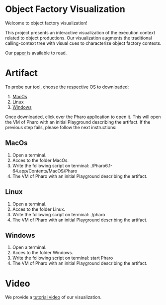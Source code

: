 # Object Factory Visualization

Welcome to object factory visualization!

This project presents an interactive visualization of the execution context related to object productions. Our visualization augments the traditional calling-context tree with visual cues to characterize object factory contexts.

Our [ paper ](./main.pdf) is available to read.

# Artifact
To probe our tool, choose the respective OS to downloaded:

1. [ MacOs ](https://www.dropbox.com/s/gdlq5q0ef4uqw3k/MacOS.zip?dl=0)
1. [ Linux ](https://www.dropbox.com/s/f3t3yar8fjzyoev/Linux.zip?dl=0)
1. [ Windows ](https://www.dropbox.com/s/ijdyd22f21ki9tf/Windows.zip?dl=0)

Once downloaded, click over the Pharo application to open it. This will open the VM of Pharo with an initial Playground describing the artifact. If the previous step fails, please follow the next instructions:

## MacOs
1. Open a terminal.
2. Acces to the folder MacOs.
3. Write the following script on terminal: ./Pharo6.1-64.app/Contents/MacOS/Pharo
4. The VM of Pharo with an initial Playground describing the artifact.

## Linux
1. Open a terminal.
2. Acces to the folder Linux.
3. Write the following script on terminal: ./pharo
4. The VM of Pharo with an initial Playground describing the artifact.

## Windows
1. Open a terminal.
2. Acces to the folder Windows.
3. Write the following script on terminal: start Pharo
4. The VM of Pharo with an initial Playground describing the artifact.


# Video
We provide a [tutorial video](https://www.dropbox.com/s/0modq7d9zs8qhx1/Memory.mp4?dl=0) of our visualization.
